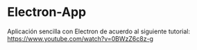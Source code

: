 # Electron-App

Aplicación sencilla con Electron de acuerdo al siguiente tutorial: https://www.youtube.com/watch?v=0BWzZ6c8z-g
